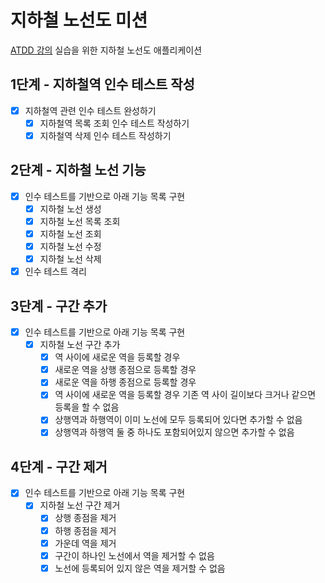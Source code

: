 # 지하철 노선도 미션
[ATDD 강의](https://edu.nextstep.camp/c/R89PYi5H) 실습을 위한 지하철 노선도 애플리케이션

## 1단계 - 지하철역 인수 테스트 작성
- [x] 지하철역 관련 인수 테스트 완성하기
  - [x] 지하철역 목록 조회 인수 테스트 작성하기
  - [x] 지하철역 삭제 인수 테스트 작성하기

## 2단계 - 지하철 노선 기능
- [x] 인수 테스트를 기반으로 아래 기능 목록 구현
  - [x] 지하철 노선 생성
  - [x] 지하철 노선 목록 조회
  - [x] 지하철 노선 조회
  - [x] 지하철 노선 수정
  - [x] 지하철 노선 삭제
- [x] 인수 테스트 격리

## 3단계 - 구간 추가
- [x] 인수 테스트를 기반으로 아래 기능 목록 구현
  - [x] 지하철 노선 구간 추가
    - [x] 역 사이에 새로운 역을 등록할 경우
    - [x] 새로운 역을 상행 종점으로 등록할 경우
    - [x] 새로운 역을 하행 종점으로 등록할 경우
    - [x] 역 사이에 새로운 역을 등록할 경우 기존 역 사이 길이보다 크거나 같으면 등록을 할 수 없음
    - [x] 상행역과 하행역이 이미 노선에 모두 등록되어 있다면 추가할 수 없음
    - [x] 상행역과 하행역 둘 중 하나도 포함되어있지 않으면 추가할 수 없음

## 4단계 - 구간 제거
- [x] 인수 테스트를 기반으로 아래 기능 목록 구현
  - [x] 지하철 노선 구간 제거
    - [x] 상행 종점을 제거
    - [x] 하행 종점을 제거
    - [x] 가운데 역을 제거
    - [x] 구간이 하나인 노선에서 역을 제거할 수 없음
    - [x] 노선에 등록되어 있지 않은 역을 제거할 수 없음
